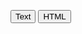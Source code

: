 <script>
	import Dialog from './Dialog.svelte';
	
	function onText() {
		const d = new Dialog({
			target: document.body,
			props: { text: 'Hello world' },
		});
		d.$on('close', () => d.$destroy());
	}
	function onHtml() {
		const d = new Dialog({
			target: document.body,
			props: { html: '<input placeholder="Text here"/>' },
		});
		d.$on('close', () => d.$destroy());
	}

</script>

<button on:click={onText}>Text</button>
<button on:click={onHtml}>HTML</button>